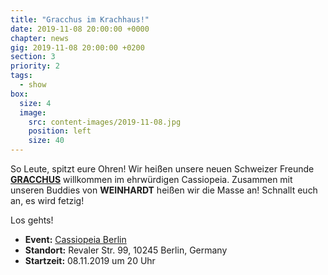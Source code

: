```yaml
---
title: "Gracchus im Krachhaus!"
date: 2019-11-08 20:00:00 +0000
chapter: news
gig: 2019-11-08 20:00:00 +0200
section: 3
priority: 2
tags:
  - show
box:
  size: 4
  image:
    src: content-images/2019-11-08.jpg
    position: left
    size: 40
---
```


So Leute, spitzt eure Ohren!
Wir heißen unsere neuen Schweizer Freunde **[GRACCHUS](https://www.gigmit.com/gracchus)** willkommen im ehrwürdigen Cassiopeia.
Zusammen mit unseren Buddies von **WEINHARDT** heißen wir die Masse an! Schnallt euch an, es wird fetzig!

Los gehts!
* **Event:** [Cassiopeia Berlin](https://www.facebook.com/events/246595576264020/)
* **Standort:** Revaler Str. 99, 10245 Berlin, Germany
* **Startzeit:** 08.11.2019 um 20 Uhr
